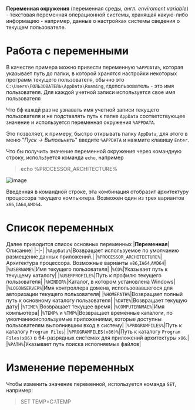 **Переменная окружения** (переменная среды, *англ. enviroment variable*) - текстовая переменная операционной системы, хранящая какую-либо информацию - например, данные о настройках системы сведения о текущем пользователе.

# Работа с переменными
В качестве примера можно привести переменную `%APPDATA%`, которая указывает путь до папки, в которой хранятся настройки некоторых программ текущего пользователя, обычно это `C:\Users\ПОЛЬЗОВАТЕЛЬ\AppData\Roaming`, гдепользователь - это имя пользователя. Для каждой учетной записи используется свое имя пользователя

Что бф каждй раз не узнавать имя учетной записи текущего пользователя и не подставлять путь к папке `AppData` соответствующее значение и используется переменная окружения `%APPDATA`.

Это позволяет, к примеру, быстро открывать папку `AppData`, для этого в меню "*Пуск -> Выпольнить*" введите `%APPDATA` и нажмите клавишу `Enter`.

Что бы получить значение переменной окружения через командную строку, используется команда `echo`, например

>echo %PROCESSOR_ARCHITECTURE%

![image](https://user-images.githubusercontent.com/89956085/132612808-7cdbf689-e844-46d9-9ff4-6a6ed0b8a14f.png)

Введенная в командной строке, эта комбинация отобразит архитектуру процессора текущего компьютера. Возможен один из трех вариантов `x86`,`IA64`,`AMD64`.

# Список переменных
Далее приводится список основных переменных
|**Переменная**|Описание|
|-|-|
|`%AppData%`|Возвращает используемое по умолчанию размещение данных приложений.|
|`%PROCESSOR_ARCHITECTURE%`|Архитектура процессора. Возможные варианты `x86`,`IA64`,`AMD64`|
|`%USERNAME%`|Имя текущего пользователя|
|`%CD%`|Указывает путь к текущему каталогу|
|`%USERPROFILE%`|Путь к профилю текущего пользователя|
|`%WINDIR%`|Каталог, в котором установлена Windows|
|`%LOGONSERVER%`|Имя контроллера домена, использовавшегося для авторизации текущего пользователя|
|`%HOMEPATH%`|Возвращает полный путь к основному каталогу пользователя|
|`%DATE%`|Возвращает текущую дату|
|`%TIME%`|Возвращает текущее время|
|`%COMPUTERNMAE%`|Имя компьютера|
|`%TEMP%` и `%TMP%`|Возвращает временные каталоги, по умолчаниюиспользуемые приложениями, которые доступны пользователям выполнившим вход в систему|
|`%PROGRAMFILES%`|Путь к каталогу `Program Files`|
|`%PROGRAMFILES(x86)%`|Путь к каталогу `Program Files(x86)` в 64-разрядных системах для приложений архитектуры `x86`.|
|`%PATH%`|Указывает путь поиска исполняемых файлов|

# Изменение переменных
Чтобы изменить значение переменной, используется команда `SET`, например:
>SET TEMP=C:\TEMP
